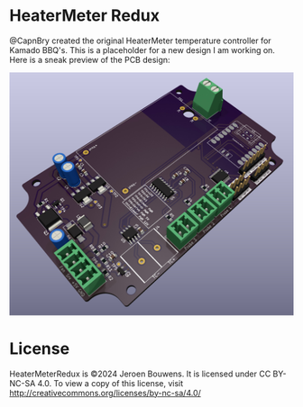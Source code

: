 # HeaterMeter Redux

@CapnBry created the original HeaterMeter temperature controller for Kamado BBQ's. This is a placeholder for a new design I am working on. Here is a sneak preview of the PCB design:

![Render of a purple PCB](HeaterMeterRedux.jpg)

# License

HeaterMeterRedux is ©2024 Jeroen Bouwens. It is licensed under CC BY-NC-SA 4.0. To view a copy of this license, visit http://creativecommons.org/licenses/by-nc-sa/4.0/
